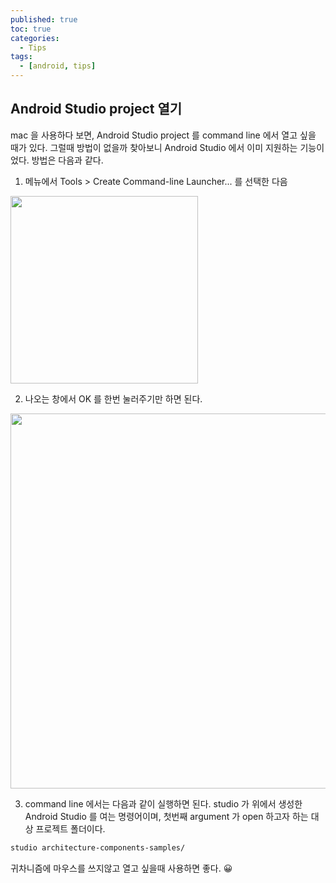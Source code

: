```yaml
---
published: true
toc: true
categories:
  - Tips
tags:
  - [android, tips]
---
```


## Android Studio project 열기
mac 을 사용하다 보면, Android Studio project 를 command line 에서 열고 싶을 때가 있다. 그럴때 방법이 없을까 찾아보니 Android Studio 에서 이미 지원하는 기능이었다. 방법은 다음과 같다.  

1. 메뉴에서 Tools > Create Command-line Launcher... 를 선택한 다음  
<img src="https://user-images.githubusercontent.com/9858389/115602174-98eb4f00-a319-11eb-9ccd-587bdb0016bf.png" width="300" />  

2. 나오는 창에서 OK 를 한번 눌러주기만 하면 된다.
<img src="https://user-images.githubusercontent.com/9858389/115603008-99381a00-a31a-11eb-9176-79beb76ca248.png" width="600" />  

3. command line 에서는 다음과 같이 실행하면 된다. studio 가 위에서 생성한 Android Studio 를 여는 명령어이며, 첫번째 argument 가 open 하고자 하는 대상 프로젝트 폴더이다.  

```bash
studio architecture-components-samples/
```  


귀차니즘에 마우스를 쓰지않고 열고 싶을때 사용하면 좋다. 😀
